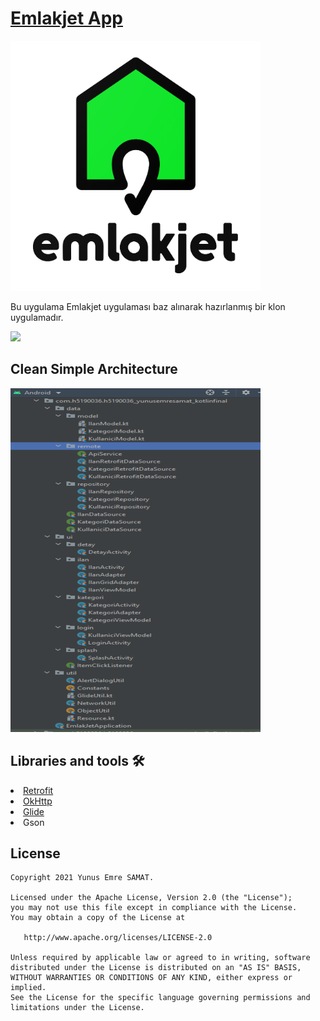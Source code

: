 # [Emlakjet App](https://github.com/YunusEmreSamat/h5190036_YunusEmreSamatKotlinFinal)

<img src="https://github.com/YunusEmreSamat/h5190036_YunusEmreSamatKotlinFinal/blob/main/Dokuman/Logo.png" height="400"/>

Bu uygulama Emlakjet uygulaması baz alınarak hazırlanmış bir klon uygulamadır.

<img src="https://github.com/YunusEmreSamat/h5190036_YunusEmreSamatKotlinFinal/blob/main/Screens/gif.gif" height= "500"/>

## Clean Simple Architecture
![Architecture](https://github.com/YunusEmreSamat/h5190036_YunusEmreSamatKotlinFinal/blob/main/Dokuman/mimaripaket.png)

## Libraries and tools 🛠
<li><a href="https://square.github.io/retrofit/">Retrofit</a></li>
<li><a href="https://github.com/square/okhttp">OkHttp</a></li>
<li><a href="https://github.com/bumptech/glide">Glide</a></li>
<li>Gson</li>

License
--------

    Copyright 2021 Yunus Emre SAMAT.

    Licensed under the Apache License, Version 2.0 (the "License");
    you may not use this file except in compliance with the License.
    You may obtain a copy of the License at

       http://www.apache.org/licenses/LICENSE-2.0

    Unless required by applicable law or agreed to in writing, software
    distributed under the License is distributed on an "AS IS" BASIS,
    WITHOUT WARRANTIES OR CONDITIONS OF ANY KIND, either express or implied.
    See the License for the specific language governing permissions and
    limitations under the License.
